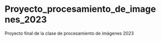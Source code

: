 # Proyecto_procesamiento_de_imagenes_2023
Proyecto final de la clase de procesamiento de imágenes 2023
